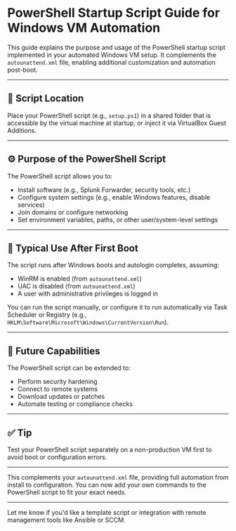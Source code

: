 # PowerShell Startup Script Guide for Windows VM Automation

This guide explains the purpose and usage of the PowerShell startup script implemented in your automated Windows VM setup. It complements the `autounattend.xml` file, enabling additional customization and automation post-boot.

---

## 📁 Script Location

Place your PowerShell script (e.g., `setup.ps1`) in a shared folder that is accessible by the virtual machine at startup, or inject it via VirtualBox Guest Additions.

---

## ⚙️ Purpose of the PowerShell Script

The PowerShell script allows you to:

* Install software (e.g., Splunk Forwarder, security tools, etc.)
* Configure system settings (e.g., enable Windows features, disable services)
* Join domains or configure networking
* Set environment variables, paths, or other user/system-level settings

---

## 🚀 Typical Use After First Boot

The script runs after Windows boots and autologin completes, assuming:

* WinRM is enabled (from `autounattend.xml`)
* UAC is disabled (from `autounattend.xml`)
* A user with administrative privileges is logged in

You can run the script manually, or configure it to run automatically via Task Scheduler or Registry (e.g., `HKLM\Software\Microsoft\Windows\CurrentVersion\Run`).

---

## 📌 Future Capabilities

The PowerShell script can be extended to:

* Perform security hardening
* Connect to remote systems
* Download updates or patches
* Automate testing or compliance checks

---

## ✅ Tip

Test your PowerShell script separately on a non-production VM first to avoid boot or configuration errors.

---

This complements your `autounattend.xml` file, providing full automation from install to configuration. You can now add your own commands to the PowerShell script to fit your exact needs.

---

Let me know if you'd like a template script or integration with remote management tools like Ansible or SCCM.
